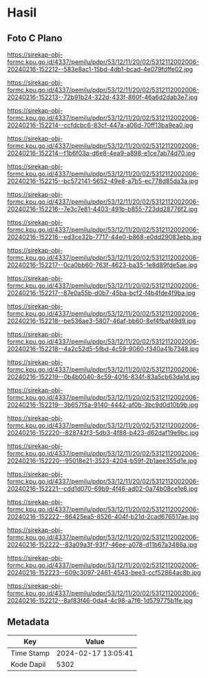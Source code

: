 # Hasil

## Foto C Plano

https://sirekap-obj-formc.kpu.go.id/4337/pemilu/pdpr/53/12/11/20/02/5312112002006-20240216-152212--583e8ac1-15bd-4db1-bcad-4e079fdffe02.jpg

https://sirekap-obj-formc.kpu.go.id/4337/pemilu/pdpr/53/12/11/20/02/5312112002006-20240216-152213--72b91b24-322d-433f-860f-46a6d2dab3e7.jpg

https://sirekap-obj-formc.kpu.go.id/4337/pemilu/pdpr/53/12/11/20/02/5312112002006-20240216-152214--ccfdcbc6-83cf-447a-a06d-70ff13ba9ea0.jpg

https://sirekap-obj-formc.kpu.go.id/4337/pemilu/pdpr/53/12/11/20/02/5312112002006-20240216-152214--f1b6f03a-d6e8-4ea9-a898-e1ce7ab74d70.jpg

https://sirekap-obj-formc.kpu.go.id/4337/pemilu/pdpr/53/12/11/20/02/5312112002006-20240216-152215--bc572141-5652-49e8-a7b5-ec778d85da3a.jpg

https://sirekap-obj-formc.kpu.go.id/4337/pemilu/pdpr/53/12/11/20/02/5312112002006-20240216-152216--7e3c7e81-4403-491b-b855-723dd28776f2.jpg

https://sirekap-obj-formc.kpu.go.id/4337/pemilu/pdpr/53/12/11/20/02/5312112002006-20240216-152216--ed3ce32b-7717-44e0-b868-e0dd29083ebb.jpg

https://sirekap-obj-formc.kpu.go.id/4337/pemilu/pdpr/53/12/11/20/02/5312112002006-20240216-152217--0ca0bb60-763f-4623-ba35-1e8d89fde5ae.jpg

https://sirekap-obj-formc.kpu.go.id/4337/pemilu/pdpr/53/12/11/20/02/5312112002006-20240216-152217--87e0a55b-d0b7-45ba-bcf2-f4b4fde4f9ba.jpg

https://sirekap-obj-formc.kpu.go.id/4337/pemilu/pdpr/53/12/11/20/02/5312112002006-20240216-152218--be536ae3-5807-46af-bb60-8ef4fbaf49d9.jpg

https://sirekap-obj-formc.kpu.go.id/4337/pemilu/pdpr/53/12/11/20/02/5312112002006-20240216-152218--4a2c52d5-5fbd-4c59-9060-f340a41b7348.jpg

https://sirekap-obj-formc.kpu.go.id/4337/pemilu/pdpr/53/12/11/20/02/5312112002006-20240216-152219--0b4b0040-8c59-4016-834f-83a5cb63da1d.jpg

https://sirekap-obj-formc.kpu.go.id/4337/pemilu/pdpr/53/12/11/20/02/5312112002006-20240216-152219--3b657f5a-9140-4442-af0b-3bc9d0d10b9b.jpg

https://sirekap-obj-formc.kpu.go.id/4337/pemilu/pdpr/53/12/11/20/02/5312112002006-20240216-152220--828742f3-5db3-4f88-b423-d62daf19e9bc.jpg

https://sirekap-obj-formc.kpu.go.id/4337/pemilu/pdpr/53/12/11/20/02/5312112002006-20240216-152220--95018e21-3523-4204-b59f-2b1aee355d1e.jpg

https://sirekap-obj-formc.kpu.go.id/4337/pemilu/pdpr/53/12/11/20/02/5312112002006-20240216-152221--cdd1d070-69b9-4f46-ad02-0a74b08ce1e6.jpg

https://sirekap-obj-formc.kpu.go.id/4337/pemilu/pdpr/53/12/11/20/02/5312112002006-20240216-152222--86425ea5-8526-404f-b21d-2cad676517ae.jpg

https://sirekap-obj-formc.kpu.go.id/4337/pemilu/pdpr/53/12/11/20/02/5312112002006-20240216-152222--83a09a3f-93f7-46ee-a078-d11b67a3486a.jpg

https://sirekap-obj-formc.kpu.go.id/4337/pemilu/pdpr/53/12/11/20/02/5312112002006-20240216-152223--609c3097-2461-4543-bee3-ccf52864ac8b.jpg

https://sirekap-obj-formc.kpu.go.id/4337/pemilu/pdpr/53/12/11/20/02/5312112002006-20240216-152212--8af83f46-0da4-4c98-a7f6-1d579775b1fe.jpg


## Metadata

| Key        | Value               |
| ---------- | ------------------- |
| Time Stamp | 2024-02-17 13:05:41 |
| Kode Dapil | 5302                |



